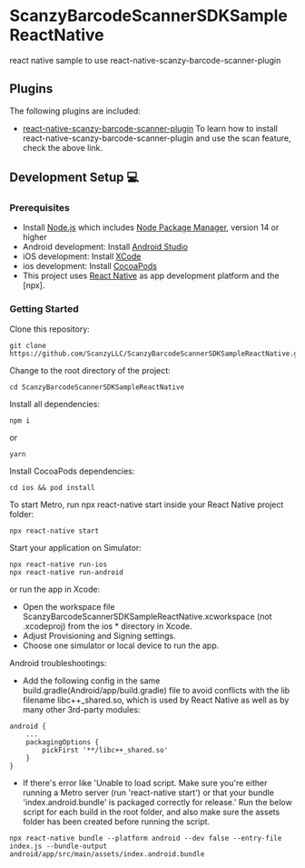 # ScanzyBarcodeScannerSDKSampleReactNative
react native sample to use react-native-scanzy-barcode-scanner-plugin

## Plugins

The following plugins are included:

- [react-native-scanzy-barcode-scanner-plugin](https://github.com/ScanzyLLC/react-native-scanzy-barcode-scanner-plugin)
To learn how to install react-native-scanzy-barcode-scanner-plugin and use the scan feature, check the above link.

## Development Setup 💻

### Prerequisites

- Install [Node.js](https://nodejs.org) which includes [Node Package Manager](https://www.npmjs.com/get-npm), version 14 or higher
- Android development: Install [Android Studio](https://developer.android.com/studio)
- iOS development: Install [XCode](https://apps.apple.com/de/app/xcode/id497799835?mt=12)
- ios development: Install [CocoaPods](https://guides.cocoapods.org/using/getting-started.html)
- This project uses [React Native](https://reactnative.dev/) as app development platform and the [npx].

### Getting Started

Clone this repository:

```
git clone https://github.com/ScanzyLLC/ScanzyBarcodeScannerSDKSampleReactNative.git
```

Change to the root directory of the project:

```
cd ScanzyBarcodeScannerSDKSampleReactNative
```

Install all dependencies:

```
npm i
```
or
```
yarn
```

Install CocoaPods dependencies:

```
cd ios && pod install
```

To start Metro, run npx react-native start inside your React Native project folder:

```
npx react-native start
```

Start your application on Simulator:

```
npx react-native run-ios
npx react-native run-android
```

or run the app in Xcode:
* Open the workspace file ScanzyBarcodeScannerSDKSampleReactNative.xcworkspace (not .xcodeproj) from the ios * directory in Xcode.
* Adjust Provisioning and Signing settings.
* Choose one simulator or local device to run the app.

Android troubleshootings:
* Add the following config in the same build.gradle(Android/app/build.gradle) file to avoid conflicts with the lib filename libc++_shared.so, which is used by React Native as well as by many other 3rd-party modules:
```
android {  
    ...  
    packagingOptions {      
        pickFirst '**/libc++_shared.so'  
    }
}
```
* If there's error like 'Unable to load script. Make sure you're either running a Metro server (run 'react-native start') or that your bundle 'index.android.bundle' is packaged correctly for release.' Run the below script for each build in the root folder, and also make sure the assets folder has been created before running the script.
```
npx react-native bundle --platform android --dev false --entry-file index.js --bundle-output android/app/src/main/assets/index.android.bundle
``` 